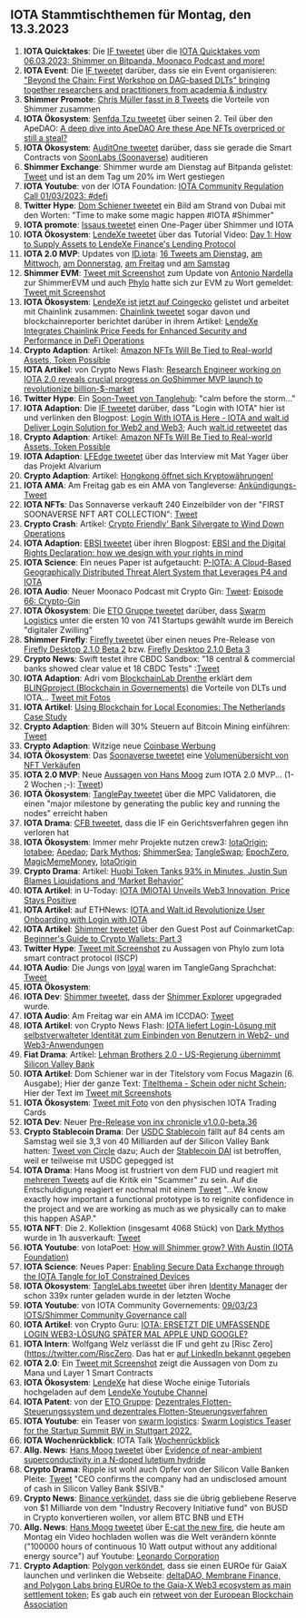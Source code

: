 ## IOTA Stammtischthemen für Montag, den 13.3.2023

1. **IOTA Quicktakes**: Die [IF tweetet](https://twitter.com/iota/status/1632683664541622273?s=20) über die [IOTA Quicktakes vom 06.03.2023: Shimmer on Bitpanda, Moonaco Podcast and more!](https://www.youtube.com/watch?v=F7RYTerpD3U)
2. **IOTA Event**: Die [IF tweetet](https://twitter.com/iota/status/1633075031264591878?s=20) darüber, dass sie ein Event organisieren: ["Beyond the Chain: First Workshop on DAG-based DLTs" bringing together researchers and practitioners from academia & industry](https://www.blockchain-congress.net/workshops/dag-dlt)
3. **Shimmer Promote**: [Chris Müller fasst in 8 Tweets](https://twitter.com/ChrisMuellerHI/status/1633018309728673793?s=20) die Vorteile von Shimmer zusammen
4. **IOTA Ökosystem**: [Senfda Tzu tweetet](https://twitter.com/SenfdaTzu/status/1633072532071886850?s=20) über seinen 2. Teil über den ApeDAO: [A deep dive into ApeDAO Are these Ape NFTs overpriced or still a steal?](https://medium.com/@karsten.bienek/a-deep-dive-into-apedao-are-these-ape-nfts-overpriced-or-still-a-steal-459b207eab82)
5. **IOTA Ökosystem**: [AuditOne tweetet](https://twitter.com/auditone_team/status/1633034246963986433?s=20) darüber, dass sie gerade die Smart Contracts von [SoonLabs (Soonaverse)](https://twitter.com/soon_labs) auditieren
6. **Shimmer Exchange**: Shimmer wurde am Dienstag auf Bitpanda gelistet: [Tweet](https://twitter.com/Vrom14286662/status/1633090475253981185?s=20) und ist an dem Tag um 20% im Wert gestiegen
7. **IOTA Youtube**: von der IOTA Foundation: [IOTA Community Regulation Call 01/03/2023: #defi](https://www.youtube.com/watch?v=qF76ZoT7EMs)
8. **Twitter Hype**: [Dom Schiener tweetet](https://twitter.com/DomSchiener/status/1633193462903259139?s=20) ein Bild am Strand von Dubai mit den Worten: "Time to make some magic happen #IOTA #Shimmer"
9. **IOTA promote**: [Issaus tweetet](https://twitter.com/Issaus2020/status/1633092560716480512?s=20) einen One-Pager über Shimmer und IOTA
10. **IOTA Ökosystem**: [LendeXe tweetet](https://twitter.com/LendeXeFinance/status/1632817675419242498?s=20) über das Tutorial Video: [Day 1: How to Supply Assets to LendeXe Finance's Lending Protocol](https://www.youtube.com/watch?v=f30jm4mGunM)
11. **IOTA 2.0 MVP**: Updates von [ID.iota](https://twitter.com/id_iota): [16 Tweets am Dienstag](https://twitter.com/id_iota/status/1633069312746442757?s=20),  [am Mittwoch](https://twitter.com/id_iota/status/1633436746481557505?s=20), [am Donnerstag](https://twitter.com/id_iota/status/1633792889364021248?s=20), [am Freitag](https://twitter.com/id_iota/status/1634160216513060867?s=20) und [am Samstag](https://twitter.com/id_iota/status/1634525229396664326?s=20)
12. **Shimmer EVM**: [Tweet mit Screenshot](https://twitter.com/shimmer_academy/status/1633418963978731522?s=20) zum Update von [Antonio Nardella](https://twitter.com/antonionardella) zur ShimmerEVM und auch [Phylo](https://twitter.com/PhyloIota) hatte sich zur EVM zu Wort gemeldet: [Tweet mit Screenshot](https://twitter.com/Vrom14286662/status/1633341492927295490?s=20)
13. **IOTA Ökosystem**: [LendeXe ist jetzt auf Coingecko](https://www.coingecko.com/en/coins/lendexe-finance) gelistet und arbeitet mit Chainlink zusammen: [Chainlink tweetet](https://twitter.com/chainlink/status/1633468490605633537?s=20) sogar davon und blockchainreporter berichtet darüber in ihrem Artikel: [LendeXe Integrates Chainlink Price Feeds for Enhanced Security and Performance in DeFi Operations](https://blockchainreporter.net/lendexe-integrates-chainlink-price-feeds-for-enhanced-security-and-performance-in-defi-operations/)
14. **Crypto Adaption**: Artikel: [Amazon NFTs Will Be Tied to Real-world Assets, Token Possible](https://blockworks.co/news/amazon-nfts-real-world-assets-token)
15. **IOTA Artikel**: von Crypto News Flash: [Research Engineer working on IOTA 2.0 reveals crucial progress on GoShimmer MVP launch to revolutionize billion-$-market](https://www.crypto-news-flash.com/research-engineer-working-on-iota-2-0-reveals-crucial-progress-on-goshimmer-mvp-launch-to-revolutionize-billion-market/?feed_id=13580&_unique_id=640888caad5b7)
16. **Twitter Hype**: Ein [Soon-Tweet von Tanglehub](https://twitter.com/Tanglehub_eu/status/1633460587224240128?s=20): "calm before the storm..."
17. **IOTA Adaption**: Die [IF tweetet](https://twitter.com/iota/status/1633467619373187074?s=20) darüber, dass "Login with IOTA" hier ist und verlinken den Blogpost: [Login With IOTA is Here - IOTA and walt.id Deliver Login Solution for Web2 and Web3](https://blog.iota.org/login-with-iota-is-here/); Auch [walt.id retweetet](https://twitter.com/walt_id/status/1633487236598562816?s=20) das
18. **Crypto Adaption**: Artikel: [Amazon NFTs Will Be Tied to Real-world Assets, Token Possible](https://blockworks.co/news/amazon-nfts-real-world-assets-token)
19. **IOTA Adaption**: [LFEdge tweetet](https://twitter.com/LF_Edge/status/1633138044214599681?s=20) über das Interview mit Mat Yager über das Projekt Alvarium
20. **Crypto Adaption**: Artikel: [Hongkong öffnet sich Kryptowährungen!](https://krypto-x.biz/2023/03/09/hongkong-oeffnet-sich-kryptowaehrungen/)
21. **IOTA AMA**: Am Freitag gab es ein AMA von Tangleverse: [Ankündigungs-Tweet](https://twitter.com/TangleVerseWeb/status/1633543628264988682?s=20)
22. **IOTA NFTs**: Das Sonnaverse verkauft 240 Einzelbilder von der "FIRST SOONAVERSE NFT ART COLLECTION": [Tweet](https://twitter.com/iotahawaii/status/1633707655398301698?s=20)
23. **Crypto Crash**: Artikel: [Crypto Friendly' Bank Silvergate to Wind Down Operations](https://decrypt.co/123024/crypto-friendly-bank-silvergate-to-wind-down-operations)
24. **IOTA Adaption**: [EBSI tweetet](https://twitter.com/EU_EBSI/status/1633397039986794497?s=20) über ihren Blogpost: [EBSI and the Digital Rights Declaration: how we design with your rights in mind](https://ec.europa.eu/digital-building-blocks/wikis/display/EBSI/EBSI+and+the+Digital+Rights+Declaration+-+how+we+design+with+your+rights+in+mind/?pk_source=twitter&pk_medium=social_media_organic&pk_campaign=Digital_right)
25. **IOTA Science**: Ein neues Paper ist aufgetaucht: [P-IOTA: A Cloud-Based Geographically Distributed Threat Alert System that Leverages P4 and IOTA](https://www.mdpi.com/1424-8220/23/6/2955)
26. **IOTA Audio**: Neuer Moonaco Podcast mit Crypto Gin: [Tweet](https://twitter.com/MoonacoPodcast/status/1633785515630624778?s=20): [Episode 66: Crypto-Gin](https://open.spotify.com/episode/0CrqeganqLJq35ovK11bHm?si=1jP7RStaQgO3-vWmUpWqkA&app_destination=copy-link&nd=1)
27. **IOTA Ökosystem**: Die [ETO Gruppe tweetet](https://twitter.com/EtoGruppe/status/1633799973308358656?s=20) darüber, dass [Swarm Logistics](https://twitter.com/SwarmLogistics) unter die ersten 10 von 741 Startups gewählt wurde im Bereich "digitaler Zwilling"
28. **Shimmer Firefly**: [Firefly tweetet](https://twitter.com/fireflywallet/status/1633894734736310276?s=20) über einen neues Pre-Release von [Firefly Desktop 2.1.0 Beta 2](https://github.com/iotaledger/firefly/releases/tag/desktop-2.1.0-beta-2) bzw. [Firefly Desktop 2.1.0 Beta 3](https://github.com/iotaledger/firefly/releases/tag/desktop-2.1.0-beta-3)
29. **Crypto News**: Swift testet ihre CBDC Sandbox: "18 central & commercial banks showed clear value et 18 CBDC Tests" :[Tweet](https://twitter.com/swiftcommunity/status/1633815692070756355?s=20)
30. **IOTA Adaption**: Adri vom [BlockchainLab Drenthe](https://twitter.com/BclDrenthe) erklärt dem [BLINGproject (Blockchain in Governements)](https://twitter.com/BLINGprojectNSR) die Vorteile von DLTs und IOTA... [Tweet mit Fotos](https://twitter.com/BLINGprojectNSR/status/1633162014557106194?s=20) 
31. **IOTA Artikel**: [Using Blockchain for Local Economies: The Netherlands Case Study](https://web-mind.io/blockchain/using-blockchain-for-local-economies-the-netherlands-case-study)
32. **Crypto Adaption**: Biden will 30% Steuern auf Bitcoin Mining einführen: [Tweet](https://twitter.com/BitcoinMagazine/status/1633933119920168965?s=20)
33. **Crypto Adaption**: Witzige neue [Coinbase Werbung](https://twitter.com/scottmelker/status/1633783094028255232?s=20)
34. **IOTA Ökosystem**: Das [Soonaverse tweetet](https://twitter.com/soon_labs/status/1634069758575529985?s=20) eine [Volumenübersicht von NFT Verkäufen](https://docs.google.com/spreadsheets/d/1EkhJ8CD7Q97HgKOpFHbqZz31ZIlH5AJvS2z9hJKUGTU/edit#gid=438328424)
35. **IOTA 2.0 MVP**: Neue [Aussagen von Hans Moog](https://twitter.com/hus_qy/status/1633879317498167302?s=20) zum IOTA 2.0 MVP... (1-2 Wochen ;-): [Tweet](https://twitter.com/hus_qy/status/1633938180721319936?s=20))
36. **IOTA Ökosystem**: [TanglePay tweetet](https://twitter.com/tanglepaycom/status/1634088811725733893?s=20) über die MPC Validatoren, die einen "major milestone by generating the public key and running the nodes" erreicht haben
37. **IOTA Drama**: [CFB tweetet](https://twitter.com/c___f___b/status/1634101881852026885?s=20), dass die IF ein Gerichtsverfahren gegen ihn verloren hat
38. **IOTA Ökosystem**: Immer mehr Projekte nutzen crew3: [IotaOrigin](https://crew3.xyz/c/iotaorigin/invite/5vVlxl2KveF-F54z7q3oH); [Iotabee](https://crew3.xyz/c/iotabee/invite/FVdSVGyXDZlwCS9-iFn0I); [Apedao](https://crew3.xyz/c/apedao/invite/ZJSsF_9xlW7mGQADs5BPF); [Dark Mythos](https://crew3.xyz/c/darkmythos/invite/h6bXztIVUS5Jyhttft4Bk); [ShimmerSea](https://crew3.xyz/c/shimmersea/invite/zikW2A__rIouDMx9vBQzD); [TangleSwap](https://crew3.xyz/c/tangleswap/invite/pVrE2fLBcGn05ZpVvaMD-); [EpochZero](https://crew3.xyz/c/epochzero/invite/OyNIakiVzxWOMuCGrpJ7q), [MagicMemeMoney](https://crew3.xyz/c/magicmememoney/invite/VYVZ-tf4UdxpBznW-VOrQ), [IotaOrigin](https://crew3.xyz/c/iotaorigin/invite/5vVlxl2KveF-F54z7q3oH)
39. **Crypto Drama**: Artikel: [Huobi Token Tanks 93% in Minutes, Justin Sun Blames Liquidations and ‘Market Behavior’](https://beincrypto.com/huobi-token-tanks-93-minutes-justin-sun-liquidations-market/)
40. **IOTA Artikel**: in U-Today: [IOTA (MIOTA) Unveils Web3 Innovation, Price Stays Positive](https://u.today/iota-miota-unveils-web3-innovation-price-stays-positive)
41. **IOTA Artikel**: auf ETHNews: [IOTA and Walt.id Revolutionize User Onboarding with Login with IOTA](https://www.ethnews.com/iota-and-wait-id-revolutionize-user-onboarding-with-login-with-iota/)
42. **IOTA Artikel**: [Shimmer tweetet](https://twitter.com/shimmernet/status/1634147140812386311?s=20) über den Guest Post auf CoinmarketCap: [Beginner's Guide to Crypto Wallets: Part 3](https://coinmarketcap.com/community/articles/63f88b98fd311907dea28029/)
43. **Twitter Hype**: [Tweet mit Screenshot](https://twitter.com/Schmucklos_/status/1634151826713870336?s=20) zu Aussagen von Phylo zum Iota smart contract protocol (ISCP)
44. **IOTA Audio**: Die Jungs von [loyal](https://twitter.com/loyal_web3) waren im TangleGang Sprachchat: [Tweet](https://twitter.com/GangTangleTalk/status/1634163039564967938?s=20)
45. **IOTA Ökosystem**: 
46. **IOTA Dev**: [Shimmer tweetet](https://twitter.com/shimmernet/status/1634198800175710213?s=20), dass der [Shimmer Explorer](https://explorer.shimmer.network/shimmer/) upgegraded wurde. 
47. **IOTA Audio**: Am Freitag war ein AMA im ICCDAO: [Tweet](https://twitter.com/IOTAcontentDAO/status/1633784046911193088?s=20)
48. **IOTA Artikel**: von Crypto News Flash: [IOTA liefert Login-Lösung mit selbstverwalteter Identität zum Einbinden von Benutzern in Web2- und Web3-Anwendungen](https://www.crypto-news-flash.com/de/iota-liefert-login-loesung-mit-selbstverwalteter-identitaet-zum-einbinden-von-benutzern-in-web2-und-web3-anwendungen/)
49. **Fiat Drama**: Artikel: [Lehman Brothers 2.0 - US-Regierung übernimmt Silicon Valley Bank](https://www.btc-echo.de/schlagzeilen/silicon-valley-bank-usa-uebernehmen-kriselndes-geldhaus-160877/)
50. **IOTA Artikel**: Dom Schiener war in der Titelstory vom Focus Magazin (6. Ausgabe); Hier der ganze Text: [Titelthema - Schein oder nicht Schein](https://m.focus.de/magazin/archiv/titelthema-schein-oder-nicht-schein_id_184898014.html); Hier der Text im [Tweet mit Screenshots](https://twitter.com/Vrom14286662/status/1634596742422315009?s=20)
51. **IOTA Ökosystem**: [Tweet mit Foto](https://twitter.com/IOTA_TCG/status/1634269281364979712?s=20) von den physischen IOTA Trading Cards
52. **IOTA Dev**: Neuer [Pre-Release von inx chronicle v1.0.0-beta.36](https://github.com/iotaledger/inx-chronicle/releases/tag/v1.0.0-beta.36)
53. **Crypto Stablecoin Drama**: Der [USDC Stablecoin](https://coinmarketcap.com/currencies/usd-coin/usdc/eur/) fällt auf 84 cents am Samstag weil sie 3,3 von 40 Milliarden auf der Silicon Valley Bank hatten: [Tweet von Circle](https://twitter.com/circle/status/1634391505988206592?s=20) dazu; Auch der [Stablecoin DAI](https://coinmarketcap.com/currencies/multi-collateral-dai/) ist betroffen, weil er teilweise mit USDC gepegged ist
54. **IOTA Drama**: Hans Moog ist frustriert von dem FUD und reagiert mit [mehreren Tweets](https://twitter.com/hus_qy/status/1634319887467261952?s=20) auf die Kritik ein "Scammer" zu sein. Auf die Entschuldigung reagiert er nochmal mit einem [Tweet](https://twitter.com/hus_qy/status/1634335835280535552?s=20) "...We know exactly how important a functional prototype is to reignite confidence in the project and we are working as much as we physically can to make this happen ASAP."
55. **IOTA NFT**: Die 2. Kollektion (insgesamt 4068 Stück) von [Dark Mythos](https://twitter.com/DarkMythosIOTA) wurde in 1h ausverkauft: [Tweet](https://twitter.com/DarkMythosIOTA/status/1634902480298598400?s=20)
56. **IOTA Youtube**: von IotaPoet: [How will Shimmer grow? With Austin (IOTA Foundation)](https://www.youtube.com/watch?v=GQg0HC3ht7M&t=234s)
57. **IOTA Science**: Neues Paper: [Enabling Secure Data Exchange through the IOTA Tangle for IoT Constrained Devices](https://www.mdpi.com/1424-8220/22/4/1384)
58. **IOTA Ökosystem**: [TangleLabs tweetet](https://twitter.com/Tangle_Labs/status/1634826591816630278?s=20) über ihren [Identity Manager](https://www.npmjs.com/package/@tanglelabs/identity-manager) der schon 339x runter geladen wurde in der letzten Woche
59. **IOTA Youtube**: von IOTA Community Governements: [09/03/23 IOTS/Shimmer Community Governance call](https://www.youtube.com/watch?v=4pyJS2q9bpk)
60. **IOTA Artikel**: von Crypto Guru: [IOTA: ERSETZT DIE UMFASSENDE LOGIN WEB3-LÖSUNG SPÄTER MAL APPLE UND GOOGLE?](https://krypto-guru.de/news/iota-login-web3-loesung/)
61. **IOTA Intern**: Wolfgang Welz verlässt die IF und geht zu [Risc Zero](https://twitter.com/RiscZero. Das hat er [auf LinkedIn bekannt gegeben](https://www.linkedin.com/posts/wolfgang-welz_im-excited-to-share-that-after-more-than-activity-7037360308994105344-Zuri/)
62. **IOTA 2.0**: Ein [Tweet mit Screenshot](https://twitter.com/Vrom14286662/status/1634491880607035392?s=20) zeigt die Aussagen von Dom zu Mana und Layer 1 Smart Contracts
63. **IOTA Ökosystem**: [LendeXe](https://twitter.com/LendeXeFinance) hat diese Woche einige Tutorials hochgeladen auf dem [LendeXe Youtube Channel](https://www.youtube.com/@lendexefinance3303)
64. **IOTA Patent**: von der [ETO Gruppe](https://twitter.com/EtoGruppe): [Dezentrales Flotten-Steuerungssystem und dezentrales Flotten-Steuerungsverfahren](https://worldwide.espacenet.com/patent/search/family/083903440/publication/DE102021123194A1?q=DE102021123194A1)
65. **IOTA Youtube**: ein Teaser von [swarm logistics](https://twitter.com/SwarmLogistics): [Swarm Logistics Teaser for the Startup Summit BW in Stuttgart 2022.](https://www.youtube.com/watch?v=c0QvVh4gC_E)
66. **IOTA Wochenrückblick**: IOTA Talk [Wochenrückblick](https://www.iota-talk.com/index.php?article/270-wochenr%C3%BCckblick-vom-5-bis-11-m%C3%A4rz-2023/)
67. **Allg. News**: [Hans Moog tweetet](https://twitter.com/hus_qy/status/1634949524300124166?s=20) über [Evidence of near-ambient superconductivity in a N-doped lutetium hydride](https://www.nature.com/articles/s41586-023-05742-0)
68. **Crypto Drama**: Ripple ist wohl auch Opfer von der Silicon Valle Banken Pleite: [Tweet](https://twitter.com/WatcherGuru/status/1635030547335626752?s=20) "CEO confirms the company had an undisclosed amount of cash in Silicon Valley Bank $SIVB."
69. **Crypto News**: [Binance verkündet](https://twitter.com/cz_binance/status/1635131601884700674?s=20), dass sie die übrig gebliebene Reserve von $1 Milliarde von dem "Industry Recovery Initiative fund" von BUSD in Crypto konvertieren wollen, vor allem BTC BNB und ETH
70. **Allg. News**: [Hans Moog tweetet](https://twitter.com/hus_qy/status/1635108811844272129?s=20) über [E-cat the new fire](https://twitter.com/LeonardoCorpor3), die heute am Montag ein Video hochladen wollen was die Welt verändern könnte ("100000 hours of continuous 10 Watt output without any additional energy source") auf Youtube: [Leonardo Corporation](https://www.youtube.com/@ecatthenewfire)
71. **Crypto Adaption**: [Polygon verköndet](https://twitter.com/0xPolygon/status/1635196212533153793?s=20), dass sie einen EUROe für GaiaX launchen und verlinken die Webseite: [deltaDAO, Membrane Finance, and Polygon Labs bring EUROe to the Gaia-X Web3 ecosystem as main settlement token](https://www.euroe.com/blog/euroe-to-be-used-as-settlement-token-in-the-gaiax-web3-ecosystem); Es gab auch ein [retweet von der European Blockchain Association](https://twitter.com/EUBLASORG/status/1635199562142093313?s=20)


